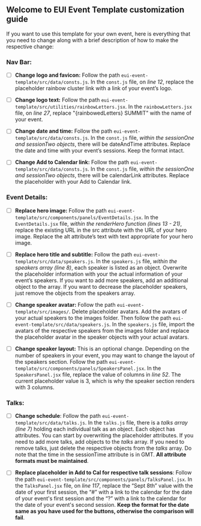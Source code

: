 ## Welcome to EUI Event Template customization guide 

If you want to use this template for your own event, here is everything that you need to change along with a brief description of how to make the respective change:

### Nav Bar:

- [ ] **Change logo and favicon:** Follow the path ```eui-event-template/src/data/consts.js```. In the ```const.js``` file, on _line 12_, replace the placeholder rainbow cluster link with a link of your event’s logo.

- [ ] **Change logo text:** Follow the path ```eui-event-template/src/utilities/rainbowLetters.jsx```. In the ```rainbowLetters.jsx``` file, on _line 27_, replace "{rainbowedLetters} SUMMIT" with the name of your event. 

- [ ] **Change date and time:** Follow the path ```eui-event-template/src/data/consts.js```. In the ```const.js``` file, _within the sessionOne and sessionTwo objects_, there will be dateAndTime attributes. Replace the date and time with your event’s sessions. Keep the format intact.

- [ ] **Change Add to Calendar link:** Follow the path ```eui-event-template/src/data/consts.js```. In the ```const.js``` file, _within the sessionOne and sessionTwo objects_, there will be calendarLink attributes. Replace the placeholder with your Add to Calendar link. 

### Event Details:

- [ ] **Replace hero image:** Follow the path ```eui-event-template/src/components/panels/EventDetails.jsx```. In the ```EventDetails.jsx``` file, _within the renderHero function (lines 13 - 21)_, replace the existing URL in the src attribute with the URL of your hero image. Replace the alt attribute’s text with text appropriate for your hero image. 

- [ ] **Replace hero title and subtitle:** Follow the path ```eui-event-template/src/data/speakers.js```. In the ```speakers.js``` file, _within the speakers array (line 8)_, each speaker is listed as an object. Overwrite the placeholder information with your the actual information of your event’s speakers. If you want to add more speakers, add an additional object to the array. If you want to decrease the placeholder speakers, just remove the objects from the speakers array. 

- [ ] **Change speaker avatar:** Follow the path ```eui-event-template/src/images/```. Delete placeholder avatars. Add the avatars of your actual speakers to the images folder. Then follow the path ```eui-event-template/src/data/speakers.js```. In the ```speakers.js``` file, import the avatars of the respective speakers from the images folder and replace the placeholder avatar in the speaker objects with your actual avatars.

- [ ] **Change speaker layout:** This is an optional change. Depending on the number of speakers in your event, you may want to change the layout of the speakers section. Follow the path ```eui-event-template/src/components/panels/SpeakersPanel.jsx```. In the ```SpeakersPanel.jsx``` file, replace the value of columns in _line 52_. The current placeholder value is 3, which is why the speaker section renders with 3 columns.  

### Talks:

- [ ] **Change schedule**: Follow the path ```eui-event-template/src/data/talks.js```. In the ```talks.js``` file, there is a _talks array (line 7)_ holding each individual talk as an object. Each object has attributes. You can start by overwriting the placeholder attributes. If you need to add more talks, add objects to the _talks_ array. If you need to remove talks, just delete the respective objects from the _talks_ array. Do note that the time in the sessionTime attribute is in GMT. **All attribute formats must be maintained**.

- [ ] **Replace placeholder in Add to Cal for respective talk sessions**: Follow the path ```eui-event-template/src/components/panels/TalksPanel.jsx```. In the ```TalksPanel.jsx``` file, on _line 117_, replace the “Sept 8th” value with the date of your first session, the  “#” with a link to the calendar for the date of your event's first session and the “?” with a link to the calendar for the date of your event's second session. **Keep the format for the date same as you have used for the buttons, otherwise the comparison will fail**.   



